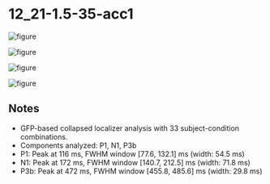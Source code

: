 # 12_21-1.5-35-acc1

![figure](docs/assets/plots/12_21-1.5-35-acc1/12_21-1.5-35-acc1-collapsed_localizer.png)

![figure](docs/assets/plots/12_21-1.5-35-acc1/12_21-1.5-35-acc1-P1.png)

![figure](docs/assets/plots/12_21-1.5-35-acc1/12_21-1.5-35-acc1-N1.png)

![figure](docs/assets/plots/12_21-1.5-35-acc1/12_21-1.5-35-acc1-P3b.png)


## Notes

- GFP-based collapsed localizer analysis with 33 subject-condition combinations.
- Components analyzed: P1, N1, P3b
- P1: Peak at 116 ms, FWHM window [77.6, 132.1] ms (width: 54.5 ms)
- N1: Peak at 172 ms, FWHM window [140.7, 212.5] ms (width: 71.8 ms)
- P3b: Peak at 472 ms, FWHM window [455.8, 485.6] ms (width: 29.8 ms)
